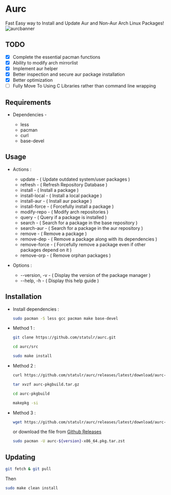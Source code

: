 # Aurc
Fast Easy way to Install and Update Aur and Non-Aur Arch Linux Packages!
![aurcbanner](https://github.com/statulr/aurc/assets/122219240/aed776e8-3ef5-469e-8448-c77747c78c90)

## TODO

- [x] Complete the essential pacman functions
- [x] Ability to modify arch mirrorlist
- [x] Implement aur helper
- [x] Better inspection and secure aur package installation
- [x] Better optimization
- [ ] Fully Move To Using C Libraries rather than command line wrapping

## Requirements

* Dependencies -
  
   - less
   - pacman
   - curl
   - base-devel

## Usage

  * Actions :
    - update        - ( Update outdated system/user packages )
    - refresh       - ( Refresh Repository Database )
    - install       - ( Install a package )
    - install-local - ( Install a local package )
    - install-aur   - ( Install aur package )
    - install-force - ( Forcefully install a package )
    - modify-repo   - ( Modify arch repositories )
    - query         - ( Query if a package is installed )
    - search        - ( Search for a package in the base repository )
    - search-aur    - ( Search for a package in the aur repository )
    - remove        - ( Remove a package )
    - remove-dep    - ( Remove a package along with its dependencies )
    - remove-force  - ( Forcefully remove a package even if other packages depend on it )
    - remove-orp    - ( Remove orphan packages )
    
  * Options :
    - --version, -v - ( Display the version of the package manager )
    - --help,    -h - ( Display this help guide )

## Installation

  * Install dependencies : 

      ```bash
      sudo pacman -S less gcc pacman make base-devel
      ```

  * Method 1 :

      ```bash
      git clone https://github.com/statulr/aurc.git
      ```
      ```bash
      cd aurc/src
      ```
      ```bash
      sudo make install
      ```

   * Method 2 :

      ```bash
      curl https://github.com/statulr/aurc/releases/latest/download/aurc-pkgbuild.tar.gz -o aurc-pkgbuild.tar.gz
      ```
      ```bash
      tar xvzf aurc-pkgbuild.tar.gz
      ```
      ```bash
      cd aurc-pkgbuild
      ```
      ```bash
      makepkg -si
      ```
   
   * Method 3 :

      ```bash
      wget https://github.com/statulr/aurc/releases/latest/download/aurc-${version}-x86_64.pkg.tar.zst
      ```
      
      or download the file from <a href="https://github.com/statulr/aurc/releases/latest/">Github Releases</a></h1>

      ```bash
      sudo pacman -U aurc-${version}-x86_64.pkg.tar.zst
      ```
## Updating
   ```bash
   git fetch & git pull
   ```
   Then
   ```bash
   sudo make clean install
   ```
